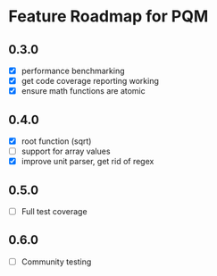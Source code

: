 Feature Roadmap for PQM
================================================================================

0.3.0
--------------------------------------------------------------------------------
- [x] performance benchmarking
- [x] get code coverage reporting working
- [x] ensure math functions are atomic

0.4.0
--------------------------------------------------------------------------------
- [x] root function (sqrt)
- [ ] support for array values
- [x] improve unit parser, get rid of regex

0.5.0
--------------------------------------------------------------------------------
- [ ] Full test coverage

0.6.0
--------------------------------------------------------------------------------
- [ ] Community testing
